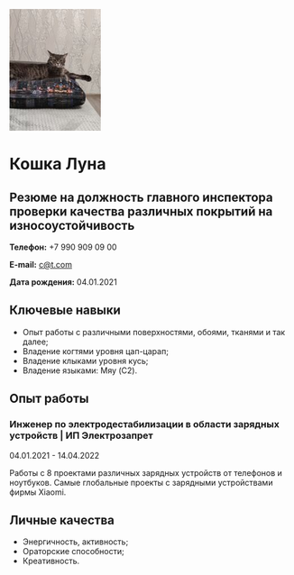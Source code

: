 ![Серьезное фото](/picture/cat2.jpg) <br>

 # **Кошка Луна** <br>
 
 ## Резюме на должность главного инспектора проверки качества различных покрытий на износоустойчивость

 **Телефон:** +7 990 909 09 00

 **E-mail:** c@t.com

 **Дата рождения:** 04.01.2021


## **Ключевые навыки** 

  * Опыт работы с различными поверхностями, обоями, тканями и так далее;
  * Владение когтями уровня цап-царап;
  * Владение клыками уровня кусь;
  * Владение языками: Мяу (C2).

## **Опыт работы**
### **Инженер по электродестабилизации в области зарядных устройств** | ИП Электрозапрет

04.01.2021 - 14.04.2022

Работы с 8 проектами различных зарядных устройств от телефонов и ноутбуков. Самые глобальные проекты с зарядными устройствами фирмы Xiaomi.

## **Личные качества**

* Энергичность, активность;
* Ораторские способности;
* Креативность.
